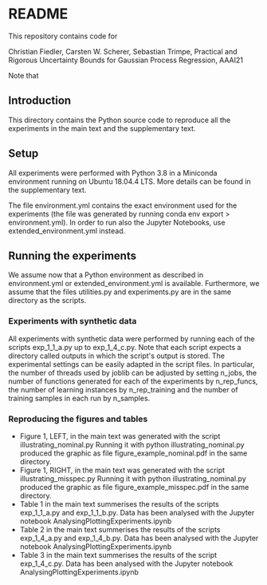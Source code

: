 README
======
This repository contains code for

Christian Fiedler, Carsten W. Scherer, Sebastian Trimpe, 
Practical and Rigorous Uncertainty Bounds for Gaussian Process Regression, 
AAAI21

Note that 

Introduction
------------
This directory contains the Python source code to reproduce all the experiments
in the main text and the supplementary text.

Setup
-----
All experiments were performed with Python 3.8 in a Miniconda environment
running on Ubuntu 18.04.4 LTS. More details can be found in the supplementary text.

The file environment.yml contains the exact environment used for the experiments
(the file was generated by running conda env export > environment.yml).
In order to run also the Jupyter Notebooks, use extended_environment.yml instead.

Running the experiments
-----------------------
We assume now that a Python environment as described in environment.yml or
extended_environment.yml is available. Furthermore, we assume that the files
utilities.py and experiments.py are in the same directory as the scripts.

### Experiments with synthetic data
All experiments with synthetic data were performed by running each of the
scripts exp_1_1_a.py up to exp_1_4_c.py. Note that each script expects a
directory called outputs in which the script's output is stored.
The experimental settings can be easily
adapted in the script files. In particular, the number of threads used by joblib
can be adjusted by setting n_jobs, the number of functions generated for
each of the experiments by n_rep_funcs, the number of learning instances by
n_rep_training and the number of training samples in each run by n_samples.

### Reproducing the figures and tables
* Figure 1, LEFT, in the main text was generated with the script
  illustrating_nominal.py
  Running it with
  python illustrating_nominal.py
  produced the graphic as file
  figure_example_nominal.pdf
  in the same directory.
* Figure 1, RIGHT, in the main text was generated with the script
  illustrating_misspec.py
  Running it with
  python illustrating_nominal.py
  produced the graphic as file
  figure_example_misspec.pdf
  in the same directory. 
* Table 1 in the main text summerises the results of the scripts exp_1_1_a.py 
  and exp_1_1_b.py. Data has been analysed with the Jupyter notebook 
  AnalysingPlottingExperiments.ipynb
* Table 2 in the main text summerises the results of the scripts
  exp_1_4_a.py and exp_1_4_b.py. Data has been analysed with the Jupyter notebook 
  AnalysingPlottingExperiments.ipynb
* Table 3 in the main text summerises the results of the script
  exp_1_4_c.py. Data has been analysed with the Jupyter notebook 
  AnalysingPlottingExperiments.ipynb
  



